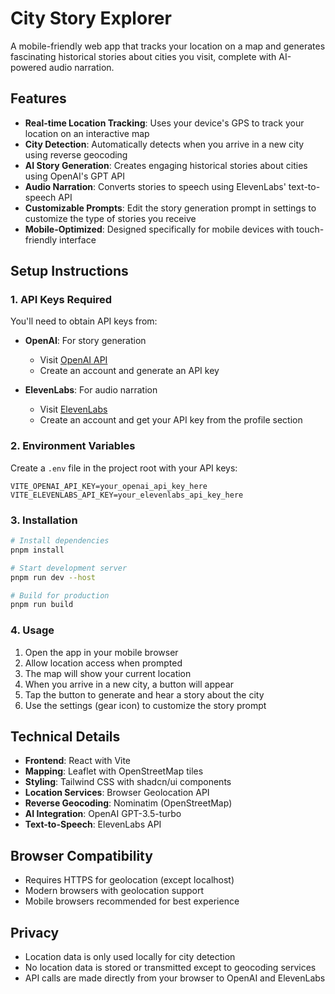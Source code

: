 # City Story Explorer

A mobile-friendly web app that tracks your location on a map and generates fascinating historical stories about cities you visit, complete with AI-powered audio narration.

## Features

- **Real-time Location Tracking**: Uses your device's GPS to track your location on an interactive map
- **City Detection**: Automatically detects when you arrive in a new city using reverse geocoding
- **AI Story Generation**: Creates engaging historical stories about cities using OpenAI's GPT API
- **Audio Narration**: Converts stories to speech using ElevenLabs' text-to-speech API
- **Customizable Prompts**: Edit the story generation prompt in settings to customize the type of stories you receive
- **Mobile-Optimized**: Designed specifically for mobile devices with touch-friendly interface

## Setup Instructions

### 1. API Keys Required

You'll need to obtain API keys from:

- **OpenAI**: For story generation
  - Visit [OpenAI API](https://platform.openai.com/api-keys)
  - Create an account and generate an API key
  
- **ElevenLabs**: For audio narration
  - Visit [ElevenLabs](https://elevenlabs.io/)
  - Create an account and get your API key from the profile section

### 2. Environment Variables

Create a `.env` file in the project root with your API keys:

```
VITE_OPENAI_API_KEY=your_openai_api_key_here
VITE_ELEVENLABS_API_KEY=your_elevenlabs_api_key_here
```

### 3. Installation

```bash
# Install dependencies
pnpm install

# Start development server
pnpm run dev --host

# Build for production
pnpm run build
```

### 4. Usage

1. Open the app in your mobile browser
2. Allow location access when prompted
3. The map will show your current location
4. When you arrive in a new city, a button will appear
5. Tap the button to generate and hear a story about the city
6. Use the settings (gear icon) to customize the story prompt

## Technical Details

- **Frontend**: React with Vite
- **Mapping**: Leaflet with OpenStreetMap tiles
- **Styling**: Tailwind CSS with shadcn/ui components
- **Location Services**: Browser Geolocation API
- **Reverse Geocoding**: Nominatim (OpenStreetMap)
- **AI Integration**: OpenAI GPT-3.5-turbo
- **Text-to-Speech**: ElevenLabs API

## Browser Compatibility

- Requires HTTPS for geolocation (except localhost)
- Modern browsers with geolocation support
- Mobile browsers recommended for best experience

## Privacy

- Location data is only used locally for city detection
- No location data is stored or transmitted except to geocoding services
- API calls are made directly from your browser to OpenAI and ElevenLabs


